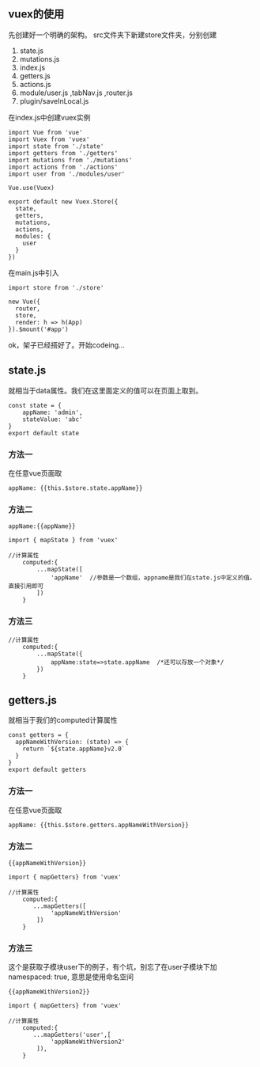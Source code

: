 ## vuex的使用

先创建好一个明确的架构。
src文件夹下新建store文件夹，分别创建
1. state.js
2. mutations.js
3. index.js
4. getters.js
5. actions.js
6. module/user.js ,tabNav.js ,router.js
7. plugin/saveInLocal.js

在index.js中创建vuex实例

```
import Vue from 'vue'
import Vuex from 'vuex'
import state from './state'
import getters from './getters'
import mutations from './mutations'
import actions from './actions'
import user from './modules/user'

Vue.use(Vuex)

export default new Vuex.Store({
  state,
  getters,
  mutations,
  actions,
  modules: {
    user
  }
})

```
在main.js中引入

```
import store from './store'

new Vue({
  router,
  store,
  render: h => h(App)
}).$mount('#app')
```
ok，架子已经搭好了。开始codeing...

## state.js
就相当于data属性。我们在这里面定义的值可以在页面上取到。

```
const state = {
    appName: 'admin',
    stateValue: 'abc'
}
export default state
```
### 方法一
在任意vue页面取

```
appName: {{this.$store.state.appName}}
```

### 方法二

```
appName:{{appName}}

import { mapState } from 'vuex'

//计算属性
    computed:{
        ...mapState([
            'appName'  //参数是一个数组，appname是我们在state.js中定义的值。直接引用即可
        ])
    }
```
### 方法三

```
//计算属性
    computed:{
        ...mapState({
            appName:state=>state.appName  /*还可以存放一个对象*/
        })
    }
```
## getters.js

就相当于我们的computed计算属性

```
const getters = {
  appNameWithVersion: (state) => {
    return `${state.appName}v2.0`
  }
}
export default getters
```

### 方法一
在任意vue页面取

```
appName: {{this.$store.getters.appNameWithVersion}}
```
### 方法二

```
{{appNameWithVersion}}

import { mapGetters} from 'vuex'

//计算属性
    computed:{
       ...mapGetters([
            'appNameWithVersion'
        ])
    }
```
### 方法三
这个是获取子模块user下的例子，有个坑，别忘了在user子模块下加namespaced: true,  意思是使用命名空间

```
{{appNameWithVersion2}}

import { mapGetters} from 'vuex'

//计算属性
    computed:{
       ...mapGetters('user',[
            'appNameWithVersion2'
        ]),
    }
```
